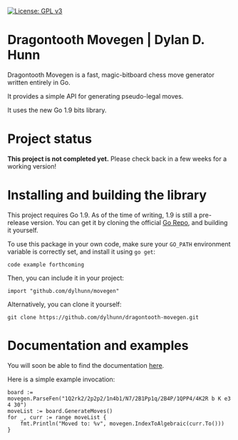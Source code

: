 [![License: GPL v3](https://img.shields.io/badge/License-GPL%20v3-blue.svg)](http://www.gnu.org/licenses/gpl-3.0)

Dragontooth Movegen | Dylan D. Hunn
==================================

Dragontooth Movegen is a fast, magic-bitboard chess move generator written entirely in Go. 

It provides a simple API for generating pseudo-legal moves.

It uses the new Go 1.9 bits library.

Project status
==============

**This project is not completed yet.** Please check back in a few weeks for a working version!

Installing and building the library
===================================

This project requires Go 1.9. As of the time of writing, 1.9 is still a pre-release version. You can get it by cloning the official [Go Repo](https://github.com/golang/go), and building it yourself.

To use this package in your own code, make sure your `GO_PATH` environment variable is correctly set, and install it using `go get`:

    code example forthcoming

Then, you can include it in your project:

	import "github.com/dylhunn/movegen"

Alternatively, you can clone it yourself:

    git clone https://github.com/dylhunn/dragontooth-movegen.git


Documentation and examples
==========================

You will soon be able to find the documentation [here](#).

Here is a simple example invocation:

    board := movegen.ParseFen("1Q2rk2/2p2p2/1n4b1/N7/2B1Pp1q/2B4P/1QPP4/4K2R b K e3 4 30")
    moveList := board.GenerateMoves()
    for _, curr := range moveList {
    	fmt.Println("Moved to: %v", movegen.IndexToAlgebraic(curr.To()))
    }